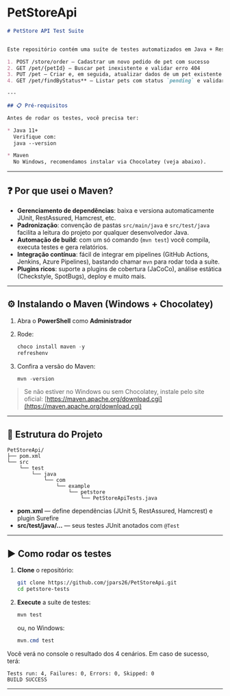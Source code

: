 # PetStoreApi

````markdown
# PetStore API Test Suite


Este repositório contém uma suíte de testes automatizados em Java + RestAssured para a API pública do Swagger PetStore. Os testes cobrem:

1. POST /store/order – Cadastrar um novo pedido de pet com sucesso  
2. GET /pet/{petId} – Buscar pet inexistente e validar erro 404  
3. PUT /pet – Criar e, em seguida, atualizar dados de um pet existente  
4. GET /pet/findByStatus** – Listar pets com status `pending` e validar resultado  

---

## 📋 Pré-requisitos

Antes de rodar os testes, você precisa ter:

* Java 11+  
  Verifique com:
  java --version

* Maven
  No Windows, recomendamos instalar via Chocolatey (veja abaixo).
````
---
## ❓ Por que usei o Maven?

- **Gerenciamento de dependências**: baixa e versiona automaticamente JUnit, RestAssured, Hamcrest, etc.  
- **Padronização**: convenção de pastas `src/main/java` e `src/test/java` facilita a leitura do projeto por qualquer desenvolvedor Java.  
- **Automação de build**: com um só comando (`mvn test`) você compila, executa testes e gera relatórios.  
- **Integração contínua**: fácil de integrar em pipelines (GitHub Actions, Jenkins, Azure Pipelines), bastando chamar `mvn` para rodar toda a suíte.  
- **Plugins ricos**: suporte a plugins de cobertura (JaCoCo), análise estática (Checkstyle, SpotBugs), deploy e muito mais.
---
## ⚙️ Instalando o Maven (Windows + Chocolatey)

1. Abra o **PowerShell** como **Administrador**
2. Rode:

   ```powershell
   choco install maven -y
   refreshenv
   ```
3. Confira a versão do Maven:

   ```powershell
   mvn -version
   ```

> Se não estiver no Windows ou sem Chocolatey, instale pelo site oficial:
> [https://maven.apache.org/download.cgi](https://maven.apache.org/download.cgi)

---


## 📂 Estrutura do Projeto

```
PetStoreApi/
├── pom.xml
└── src
    └── test
        └── java
            └── com
                └── example
                    └── petstore
                        └── PetStoreApiTests.java
```

* **pom.xml** — define dependências (JUnit 5, RestAssured, Hamcrest) e plugin Surefire
* **src/test/java/...** — seus testes JUnit anotados com `@Test`

---

## ▶️ Como rodar os testes

1. **Clone** o repositório:

   ```bash
   git clone https://github.com/jpars26/PetStoreApi.git
   cd petstore-tests
   ```
2. **Execute** a suíte de testes:

   ```bash
   mvn test
   ```

   ou, no Windows:

   ```powershell
   mvn.cmd test
   ```

Você verá no console o resultado dos 4 cenários. Em caso de sucesso, terá:

```
Tests run: 4, Failures: 0, Errors: 0, Skipped: 0
BUILD SUCCESS
```

---



